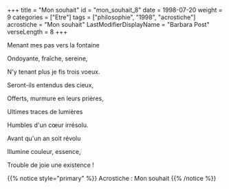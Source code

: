 +++
title = "Mon souhait"
id = "mon_souhait_8"
date = 1998-07-20
weight = 9
categories = ["Etre"]
tags = ["philosophie", "1998", "acrostiche"]
acrostiche = "Mon souhait"
LastModifierDisplayName = "Barbara Post"
verseLength = 8
+++

Menant mes pas vers la fontaine

Ondoyante, fraîche, sereine,

N'y tenant plus je fis trois voeux.

Seront-ils entendus des cieux,

Offerts, murmure en leurs prières,

Ultimes traces de lumières

Humbles d'un cœur irrésolu.

Avant qu'un an soit révolu

Illumine couleur, essence,

Trouble de joie une existence !

{{% notice style="primary" %}}
Acrostiche : Mon souhait
{{% /notice %}}
